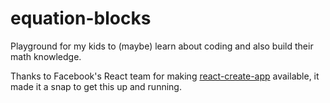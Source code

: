 # equation-blocks
Playground for my kids to (maybe) learn about coding and also build their math knowledge.

Thanks to Facebook's React team for making [react-create-app](https://github.com/facebookincubator/create-react-app) available, it made it a snap to get this up and running.
